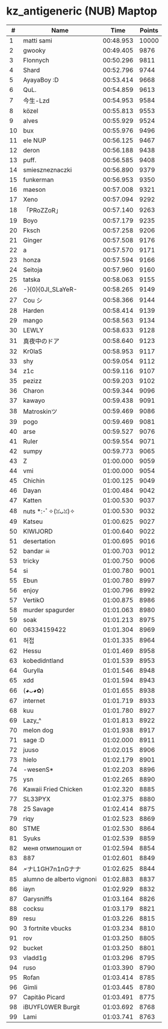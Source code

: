 # kz_antigeneric (NUB) Maptop

|  # | Name | Time | Points |
|-------------- | -------------- | -------------- | -------------- | 
| 1 | matti sami | 00:48.953 | 10000 | 
| 2 | gwooky | 00:49.405 | 9876 | 
| 3 | Flonnych | 00:50.296 | 9811 | 
| 4 | Shard | 00:52.796 | 9744 | 
| 5 | AyayaBoy :D | 00:53.414 | 9668 | 
| 6 | QuL. | 00:54.859 | 9613 | 
| 7 | 今生-Lzd | 00:54.953 | 9584 | 
| 8 | közel | 00:55.813 | 9553 | 
| 9 | alves | 00:55.929 | 9524 | 
| 10 | bux | 00:55.976 | 9496 | 
| 11 | ele NUP | 00:56.125 | 9467 | 
| 12 | deron | 00:56.188 | 9438 | 
| 13 | puff. | 00:56.585 | 9408 | 
| 14 | smieszneznaczki | 00:56.890 | 9379 | 
| 15 | funkerman | 00:56.953 | 9350 | 
| 16 | maeson | 00:57.008 | 9321 | 
| 17 | Xeno | 00:57.094 | 9292 | 
| 18 | 「PRoZZoR」 | 00:57.140 | 9263 | 
| 19 | Boyo | 00:57.179 | 9235 | 
| 20 | Fksch | 00:57.258 | 9206 | 
| 21 | Ginger | 00:57.508 | 9176 | 
| 22 | a | 00:57.570 | 9171 | 
| 23 | honza | 00:57.594 | 9166 | 
| 24 | Seitoja | 00:57.960 | 9160 | 
| 25 | tatska | 00:58.063 | 9155 | 
| 26 | -}{0}{0JI_SLaYeR- | 00:58.265 | 9149 | 
| 27 | Cou シ | 00:58.366 | 9144 | 
| 28 | Harden | 00:58.414 | 9139 | 
| 29 | mango | 00:58.563 | 9134 | 
| 30 | LEWLY | 00:58.633 | 9128 | 
| 31 | 真夜中のドア | 00:58.640 | 9123 | 
| 32 | Kr0laS | 00:58.953 | 9117 | 
| 33 | shy | 00:59.054 | 9112 | 
| 34 | z1c | 00:59.116 | 9107 | 
| 35 | pezizz | 00:59.203 | 9102 | 
| 36 | Charon | 00:59.344 | 9096 | 
| 37 | kawayo | 00:59.438 | 9091 | 
| 38 | Matroskinツ | 00:59.469 | 9086 | 
| 39 | pogo | 00:59.469 | 9081 | 
| 40 | arse | 00:59.527 | 9076 | 
| 41 | Ruler | 00:59.554 | 9071 | 
| 42 | sumpy | 00:59.773 | 9065 | 
| 43 | Z | 01:00.000 | 9059 | 
| 44 | vmi | 01:00.000 | 9054 | 
| 45 | Chichin | 01:00.125 | 9049 | 
| 46 | Dayan | 01:00.484 | 9042 | 
| 47 | Katten | 01:00.530 | 9037 | 
| 48 | nuts *:･ﾟ✧(ꈍᴗꈍ)✧ | 01:00.530 | 9032 | 
| 49 | Katseu | 01:00.625 | 9027 | 
| 50 | KIWIJORD | 01:00.640 | 9022 | 
| 51 | desertation | 01:00.695 | 9016 | 
| 52 | bandar ☠ | 01:00.703 | 9012 | 
| 53 | tricky | 01:00.750 | 9006 | 
| 54 | si | 01:00.780 | 9001 | 
| 55 | Ebun | 01:00.780 | 8997 | 
| 56 | enjoy | 01:00.796 | 8992 | 
| 57 | VertikO | 01:00.875 | 8986 | 
| 58 | murder spagurder | 01:01.063 | 8980 | 
| 59 | soak | 01:01.213 | 8975 | 
| 60 | 06334159422 | 01:01.304 | 8969 | 
| 61 | 허접 | 01:01.335 | 8964 | 
| 62 | Hessu | 01:01.469 | 8958 | 
| 63 | kobedidntland | 01:01.539 | 8953 | 
| 64 | Gurylla | 01:01.546 | 8948 | 
| 65 | xdd | 01:01.594 | 8943 | 
| 66 | (◕ᴗ◕✿) | 01:01.655 | 8938 | 
| 67 | internet | 01:01.719 | 8933 | 
| 68 | kuu | 01:01.780 | 8927 | 
| 69 | Lazy_^ | 01:01.813 | 8922 | 
| 70 | melon dog | 01:01.938 | 8917 | 
| 71 | sage :D | 01:02.000 | 8911 | 
| 72 | juuso | 01:02.015 | 8906 | 
| 73 | hielo | 01:02.179 | 8901 | 
| 74 | -wesenS* | 01:02.203 | 8896 | 
| 75 | ysn | 01:02.265 | 8890 | 
| 76 | Kawaii Fried Chicken | 01:02.320 | 8885 | 
| 77 | SL33PYX | 01:02.375 | 8880 | 
| 78 | 25 Savage | 01:02.414 | 8875 | 
| 79 | riqy | 01:02.523 | 8869 | 
| 80 | STME | 01:02.530 | 8864 | 
| 81 | Syuks | 01:02.539 | 8859 | 
| 82 | меня отмипошил от | 01:02.594 | 8854 | 
| 83 | 887 | 01:02.601 | 8849 | 
| 84 | 🗲ナL1GH7n1nGナナ | 01:02.625 | 8844 | 
| 85 | alumno de alberto vignoni | 01:02.883 | 8837 | 
| 86 | iayn | 01:02.929 | 8832 | 
| 87 | Garysniffs | 01:03.164 | 8826 | 
| 88 | cocksu | 01:03.179 | 8821 | 
| 89 | resu | 01:03.226 | 8815 | 
| 90 | 3 fortnite vbucks | 01:03.234 | 8810 | 
| 91 | rov | 01:03.250 | 8805 | 
| 92 | bucket | 01:03.250 | 8801 | 
| 93 | vladd1g | 01:03.296 | 8795 | 
| 94 | ruso | 01:03.390 | 8790 | 
| 95 | Rofan | 01:03.414 | 8785 | 
| 96 | Gimli | 01:03.445 | 8780 | 
| 97 | Capitão Picard | 01:03.491 | 8775 | 
| 98 | iBUYFL0WER Burgit | 01:03.692 | 8768 | 
| 99 | Lami | 01:03.741 | 8763 | 

